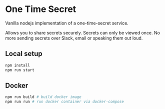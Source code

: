 # One Time Secret

Vanilla nodejs implementation of a one-time-secret service.

Allows you to share secrets securely. Secrets can only be viewed once. No more sending secrets over Slack, email or speaking them out loud.

## Local setup
```bash
npm install
npm run start
```

## Docker
```bash
npm run build # build docker image
npm run run # run docker container via docker-compose
```